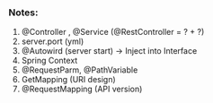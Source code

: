 ### Notes:
1. @Controller , @Service (@RestController = ? + ?)
2. server.port (yml)
3. @Autowird (server start) -> Inject into Interface
4. Spring Context
5. @RequestParm, @PathVariable
6. GetMapping (URI design)
7. @RequestMapping (API version)


